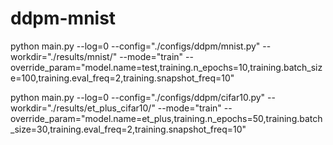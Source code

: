 # ddpm-mnist



python main.py --log=0 --config="./configs/ddpm/mnist.py" --workdir="./results/mnist/" --mode="train" --override_param="model.name=test,training.n_epochs=10,training.batch_size=100,training.eval_freq=2,training.snapshot_freq=10"

python main.py --log=0 --config="./configs/ddpm/cifar10.py" --workdir="./results/et_plus_cifar10/" --mode="train" --override_param="model.name=et_plus,training.n_epochs=50,training.batch_size=30,training.eval_freq=2,training.snapshot_freq=10"

